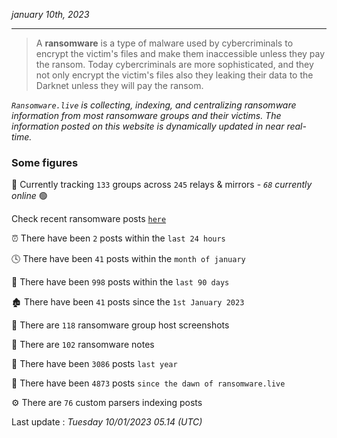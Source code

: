 _january 10th, 2023_

---

> A **ransomware** is a type of malware used by cybercriminals to encrypt the victim's files and make them inaccessible unless they pay the ransom. Today cybercriminals are more sophisticated, and they not only encrypt the victim's files also they leaking their data to the Darknet unless they will pay the ransom.


_`Ransomware.live` is collecting, indexing, and centralizing ransomware information from most ransomware groups and their victims. The information posted on this website is dynamically updated in near real-time._

### Some figures 

🔎 Currently tracking `133` groups across `245` relays & mirrors - _`68` currently online_ 🟢

Check recent ransomware posts [`here`](recentposts.md)


⏰ There have been `2` posts within the `last 24 hours`

🕓 There have been `41` posts within the `month of january`

📅 There have been `998` posts within the `last 90 days`

🏚 There have been `41` posts since the `1st January 2023`

📸 There are `118` ransomware group host screenshots

📝 There are `102` ransomware notes

🚀 There have been `3086` posts `last year`

🐣 There have been `4873` posts `since the dawn of ransomware.live`

⚙️ There are `76` custom parsers indexing posts



Last update : _Tuesday 10/01/2023 05.14 (UTC)_

